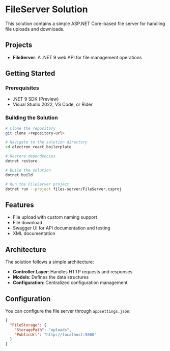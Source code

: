 # FileServer Solution

This solution contains a simple ASP.NET Core-based file server for handling file uploads and downloads.

## Projects

- **FileServer**: A .NET 9 web API for file management operations

## Getting Started

### Prerequisites

- .NET 9 SDK (Preview)
- Visual Studio 2022, VS Code, or Rider

### Building the Solution

```bash
# Clone the repository
git clone <repository-url>

# Navigate to the solution directory
cd electron_react_boilerplate

# Restore dependencies
dotnet restore

# Build the solution
dotnet build

# Run the FileServer project
dotnet run --project files-server/FileServer.csproj
```

## Features

- File upload with custom naming support
- File download
- Swagger UI for API documentation and testing
- XML documentation

## Architecture

The solution follows a simple architecture:

- **Controller Layer**: Handles HTTP requests and responses
- **Models**: Defines the data structures
- **Configuration**: Centralized configuration management

## Configuration

You can configure the file server through `appsettings.json`:

```json
{
  "FileStorage": {
    "StoragePath": "uploads",
    "PublicUrl": "http://localhost:5000"
  }
}
```
